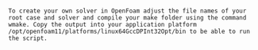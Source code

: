 # 
`To create your own solver in OpenFoam adjust the file names of your root case and solver and compile your make folder using the command wmake. Copy the output into your application platform /opt/openfoam11/platforms/linux64GccDPInt32Opt/bin to be able to run the script.`
